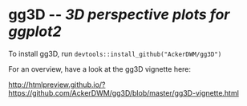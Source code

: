# gg3D -- *3D perspective plots for ggplot2*

To install gg3D, run ```devtools::install_github("AckerDWM/gg3D")```

For an overview, have a look at the gg3D vignette here:

http://htmlpreview.github.io/?https://github.com/AckerDWM/gg3D/blob/master/gg3D-vignette.html
